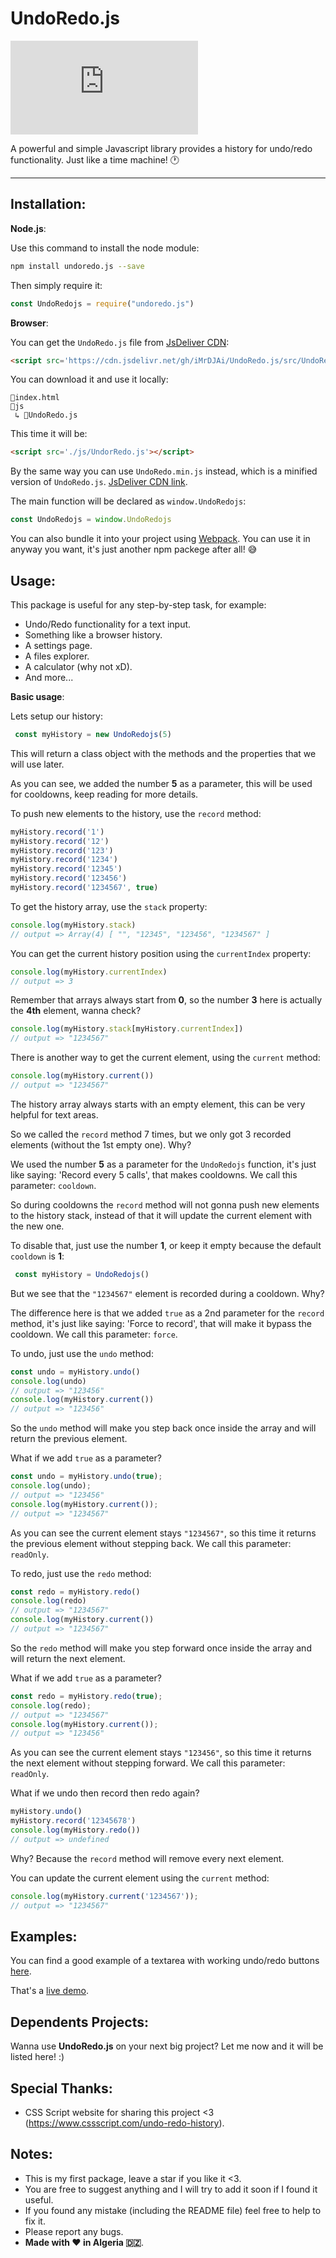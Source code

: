 # UndoRedo.js 
[![npm](https://img.shields.io/npm/v/undoredo.js?color=red)](https://www.npmjs.com/package/undoredo.js)

A powerful and simple Javascript library provides a history for undo/redo functionality. Just like a time machine! 🕐
***
## Installation:
**Node.js**:

Use this command to install the node module:
```bash
npm install undoredo.js --save
```
Then simply require it:
```js
const UndoRedojs = require("undoredo.js")
```

**Browser**:

You can get the `UndoRedo.js` file from [JsDeliver CDN](https://cdn.jsdelivr.net/gh/iMrDJAi/UndoRedo.js/src/UndoRedo.js):
```html
<script src='https://cdn.jsdelivr.net/gh/iMrDJAi/UndoRedo.js/src/UndoRedo.js'></script>
```

You can download it and use it locally:
```
📄index.html
📁js
 ↳ 📄UndoRedo.js
```

This time it will be:
```html
<script src='./js/UndorRedo.js'></script>
```

By the same way you can use `UndoRedo.min.js` instead, which is a minified version of `UndoRedo.js`. [JsDeliver CDN link](https://cdn.jsdelivr.net/gh/iMrDJAi/UndoRedo.js/src/UndoRedo.min.js).

The main function will be declared as `window.UndoRedojs`:
```js
const UndoRedojs = window.UndoRedojs
```

You can also bundle it into your project using [Webpack](https://webpack.js.org/guides/getting-started/). You can use it in anyway you want, it's just another npm packege after all! 😅

## Usage:
This package is useful for any step-by-step task, for example:

- Undo/Redo functionality for a text input.
- Something like a browser history.
- A settings page.
- A files explorer.
- A calculator (why not xD).
- And more...

**Basic usage**:

Lets setup our history:
```js
 const myHistory = new UndoRedojs(5)
```
This will return a class object with the methods and the properties that we will use later.

As you can see, we added the number **5** as a parameter, this will be used for cooldowns, keep reading for more details.

To push new elements to the history, use the `record` method:
```js
myHistory.record('1')
myHistory.record('12')
myHistory.record('123')
myHistory.record('1234')
myHistory.record('12345')
myHistory.record('123456')
myHistory.record('1234567', true)
```
To get the history array, use the `stack` property:
```js
console.log(myHistory.stack)
// output => Array(4) [ "", "12345", "123456", "1234567" ]
```
You can get the current history position using the `currentIndex` property:
```js
console.log(myHistory.currentIndex)
// output => 3
```
Remember that arrays always start from **0**, so the number **3** here is actually the **4th** element, wanna check?
```js
console.log(myHistory.stack[myHistory.currentIndex])
// output => "1234567"
```
There is another way to get the current element, using the `current` method:
```js
console.log(myHistory.current())
// output => "1234567"
```
The history array always starts with an empty element, this can be very helpful for text areas.

So we called the `record` method 7 times, but we only got 3 recorded elements (without the 1st empty one). Why?

We used the number **5** as a parameter for the `UndoRedojs` function, it's just like saying: 'Record every 5 calls', that makes cooldowns. We call this parameter: `cooldown`.

So during cooldowns the `record` method will not gonna push new elements to the history stack, instead of that it will update the current element with the new one.

To disable that, just use the number **1**, or keep it empty because the default `cooldown` is **1**:
```js
 const myHistory = UndoRedojs()
```

But we see that the `"1234567"` element is recorded during a cooldown. Why?

The difference here is that we added `true` as a 2nd parameter for the `record` method, it's just like saying: 'Force to record', that will make it bypass the cooldown. We call this parameter: `force`.

To undo, just use the `undo` method:
```js
const undo = myHistory.undo()
console.log(undo)
// output => "123456"
console.log(myHistory.current())
// output => "123456"
```
So the `undo` method will make you step back once inside the array and will return the previous element.

What if we add `true` as a parameter?
```js
const undo = myHistory.undo(true);
console.log(undo);
// output => "123456"
console.log(myHistory.current());
// output => "1234567"
```
As you can see the current element stays `"1234567"`, so this time it returns the previous element without stepping back. We call this parameter: `readOnly`.

To redo, just use the `redo` method:
```js
const redo = myHistory.redo()
console.log(redo)
// output => "1234567"
console.log(myHistory.current())
// output => "1234567"
```
So the `redo` method will make you step forward once inside the array and will return the next element.

What if we add `true` as a parameter?
```js
const redo = myHistory.redo(true);
console.log(redo);
// output => "1234567"
console.log(myHistory.current());
// output => "123456"
```
As you can see the current element stays `"123456"`, so this time it returns the next element without stepping forward. We call this parameter: `readOnly`.

What if we undo then record then redo again?
```js
myHistory.undo()
myHistory.record('12345678')
console.log(myHistory.redo())
// output => undefined
```
Why? Because the `record` method will remove every next element.

You can update the current element using the `current` method:
```js
console.log(myHistory.current('1234567'));
// output => "1234567"
```
## Examples:
You can find a good example of a textarea with working undo/redo buttons [here](https://github.com/iMrDJAi/UndoRedo.js/blob/master/index.html).

That's a [live demo](https://imrdjai.github.io/UndoRedo.js).

## Dependents Projects:
Wanna use **UndoRedo.js** on your next big project? Let me now and it will be listed here! :)

## Special Thanks:
- CSS Script website for sharing this project <3 (https://www.cssscript.com/undo-redo-history).

## Notes:
- This is my first package, leave a star if you like it <3.
- You are free to suggest anything and I will try to add it soon if I found it useful.
- If you found any mistake (including the README file) feel free to help to fix it.
- Please report any bugs.
- **Made with ❤ in Algeria 🇩🇿**.
